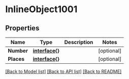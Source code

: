 # InlineObject1001

## Properties

Name | Type | Description | Notes
------------ | ------------- | ------------- | -------------
**Number** | [**interface{}**](.md) |  | [optional] 
**Places** | [**interface{}**](.md) |  | [optional] 

[[Back to Model list]](../README.md#documentation-for-models) [[Back to API list]](../README.md#documentation-for-api-endpoints) [[Back to README]](../README.md)


